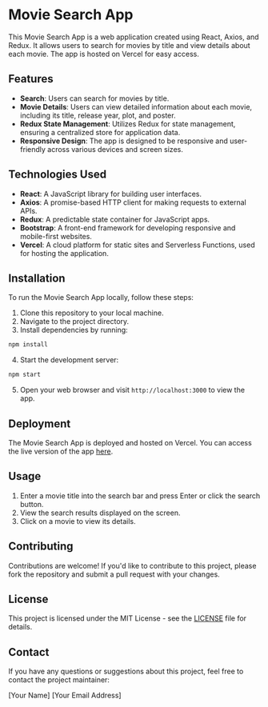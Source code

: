 # Movie Search App

This Movie Search App is a web application created using React, Axios, and Redux. It allows users to search for movies by title and view details about each movie. The app is hosted on Vercel for easy access.

## Features

- **Search**: Users can search for movies by title.
- **Movie Details**: Users can view detailed information about each movie, including its title, release year, plot, and poster.
- **Redux State Management**: Utilizes Redux for state management, ensuring a centralized store for application data.
- **Responsive Design**: The app is designed to be responsive and user-friendly across various devices and screen sizes.

## Technologies Used

- **React**: A JavaScript library for building user interfaces.
- **Axios**: A promise-based HTTP client for making requests to external APIs.
- **Redux**: A predictable state container for JavaScript apps.
- **Bootstrap**: A front-end framework for developing responsive and mobile-first websites.
- **Vercel**: A cloud platform for static sites and Serverless Functions, used for hosting the application.

## Installation

To run the Movie Search App locally, follow these steps:

1. Clone this repository to your local machine.
2. Navigate to the project directory.
3. Install dependencies by running:

```bash
npm install
```

4. Start the development server:

```bash
npm start
```

5. Open your web browser and visit `http://localhost:3000` to view the app.

## Deployment

The Movie Search App is deployed and hosted on Vercel. You can access the live version of the app [here](https://movie-app-react-one-lilac.vercel.app/).

## Usage

1. Enter a movie title into the search bar and press Enter or click the search button.
2. View the search results displayed on the screen.
3. Click on a movie to view its details.

## Contributing

Contributions are welcome! If you'd like to contribute to this project, please fork the repository and submit a pull request with your changes.

## License

This project is licensed under the MIT License - see the [LICENSE](LICENSE) file for details.

## Contact

If you have any questions or suggestions about this project, feel free to contact the project maintainer:

[Your Name]
[Your Email Address]